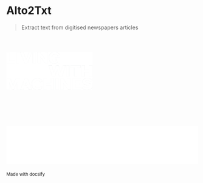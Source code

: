
# Alto2Txt

> Extract text from digitised newspapers articles

<img height="25" hspace="0"/>

<a href="https://livingwithmachines.ac.uk/"> <img src="LWM.png" height="100" /></a> 

<img height="75" hspace="0"/>
<img src="partners.png" height="100" />


<small> Made with docsify </small>
